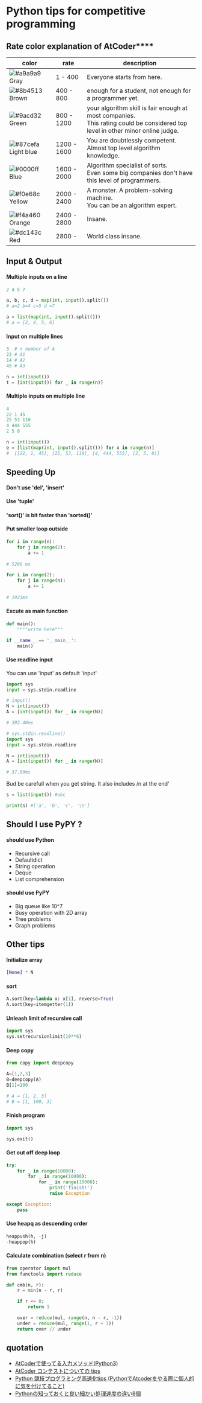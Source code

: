 # Python tips for competitive programming

## Rate color explanation of AtCoder****
|color  |rate  |description  |
|---|---|---|
|![#a9a9a9](https://placehold.it/15/a9a9a9/000000?text=+) Gray  |1 - 400| Everyone starts from here. |
|![#8b4513](https://placehold.it/15/8b4513/000000?text=+) Brown  |400 - 800 | enough for a student, not enough for a programmer yet.  |
|![#9acd32](https://placehold.it/15/9acd32/000000?text=+) Green | 800 - 1200 | your algorithm skill is fair enough at most companies. <br /> This rating could be considered top level in other minor online judge. | 
|![#87cefa](https://placehold.it/15/87cefa/000000?text=+) Light blue | 1200 - 1600 | You are doubtlessly competent. Almost top level algorithm knowledge. | 
|![#0000ff](https://placehold.it/15/0000ff/000000?text=+) Blue | 1600 - 2000 | Algorithm specialist of sorts.<br />Even some big companies don't have this level of programmers. | 
|![#f0e68c](https://placehold.it/15/f0e68c/000000?text=+) Yellow | 2000 - 2400 | A monster. A problem-solving machine.<br />You can be an algorithm expert.  | 
|![#f4a460](https://placehold.it/15/f4a460/000000?text=+) Orange | 2400 - 2800 | Insane. |
|![#dc143c](https://placehold.it/15/dc143c/000000?text=+) Red | 2800 -| World class insane.|
## Input & Output
#### Multiple inputs on a line
```python
2 4 5 7
```
```python
a, b, c, d = map(int, input().split())
# a=2 b=4 c=5 d =7

a = list(map(int, input().split()))
# a = [2, 4, 5, 6] 
```
#### Input on multiple lines
```python
3  # n number of A
22 # A1 
14 # A2
45 # A3
```
```python
n = int(input()) 
t = [int(input()) for _ in range(n)] 
```

#### Multiple inputs on multiple line
```python
4
22 1 45
25 53 110
4 444 555
2 5 0
```
```python
n = int(input())
e = [list(map(int, input().split())) for x in range(n)] 
#  [[22, 1, 45], [25, 53, 110], [4, 444, 555], [2, 5, 0]]
```
## Speeding Up
#### Don't use 'del', 'insert'
#### Use 'tuple'
#### 'sort()' is bit faster than 'sorted()'
#### Put smaller loop outside
```python
for i in range(n):
    for j in range(2):
        a += 1
        
# 5286 ms
```
```python
for i in range(2):
    for j in range(n):
        a += 1 
        
# 1923ms
```
#### Excute as main function
```python
def main():
    """"write here"""

if __name__ == '__main__':
    main()
```


#### Use readline input

You can use 'input' as default 'input'
```python
import sys
input = sys.stdin.readline
```
```python
# input()
N = int(input())
A = [int(input()) for _ in range(N)]

# 392.40ms
```

```python
# sys.stdin.readline()
import sys
input = sys.stdin.readline

N = int(input())
A = [int(input()) for _ in range(N)]

# 37.09ms
```
Bud be carefull when you get string. It also includes /n at the end'
```python
s = list(input()) #abc

print(s) #['a', 'b', 'c', '\n']
```

## Should I use PyPY ?
#### should use Python
- Recursive call
- Defaultdict
- String operation
- Deque
- List comprehension

####  should use PyPY
- Big queue like 10^7
- Busy operation with 2D array
- Tree problems
- Graph problems

## Other tips
#### Initialize array
```python
[None] * N
```

#### sort
```python
A.sort(key=lambda x: x[1], reverse=True)
A.sort(key=itemgetter(1))
```

#### Unleash limit of recursive call
```python
import sys
sys.setrecursionlimit(10**6)
```

#### Deep copy
```python
from copy import deepcopy

A=[1,2,3]
B=deepcopy(A)
B[1]=100

# A = [1, 2, 3]
# B = [1, 100, 3]
```

#### Finish program
```python
import sys

sys.exit()
```

#### Get out off deep loop
```python
try:
    for _ in range(10000):
        for _ in range(10000):
            for _ in range(10000):
                print('finish!')
                raise Exception

except Exception:
    pass
```

#### Use heapq as descending order
```python
heappush(h, -j)
-heappop(h)
```

#### Calculate combination (select r from n)
```python
from operator import mul
from functools import reduce

def cmb(n, r):
    r = min(n - r, r)

    if r <= 0:
        return 1

    over = reduce(mul, range(n, n - r, -1))
    under = reduce(mul, range(1, r + 1))
    return over // under
```
## quotation
- [AtCoderで使ってる入力メソッド(Python3)](https://qiita.com/fmhr/items/77fc453e2fb1bc02e392)
- [AtCoder コンテストについての tips](https://qiita.com/drken/items/8a6f139158cde8a61dce)
- [Python 競技プログラミング高速化tips (PythonでAtcoderをやる際に個人的に気を付けてること)](https://juppy.hatenablog.com/entry/2019/06/14/Python_%E7%AB%B6%E6%8A%80%E3%83%97%E3%83%AD%E3%82%B0%E3%83%A9%E3%83%9F%E3%83%B3%E3%82%B0%E9%AB%98%E9%80%9F%E5%8C%96tips_%28Python%E3%81%A7Atcoder%E3%82%92%E3%82%84%E3%82%8B%E9%9A%9B%E3%81%AB%E5%80%8B)
- [Pythonの知っておくと良い細かい処理速度の違い8個](https://www.kumilog.net/entry/python-speed-comp)
